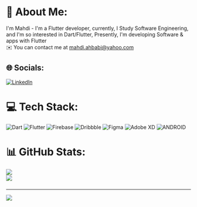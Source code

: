 # 💫 About Me:
I'm Mahdi - I'm a Flutter developer, currently, I Study Software Engineering, and I'm so interested in Dart/Flutter, Presently, I'm developing Software & apps with Flutter<br>✉️  You can contact me at mahdi.ahbabi@yahoo.com


## 🌐 Socials:
[![LinkedIn](https://img.shields.io/badge/LinkedIn-%230077B5.svg?logo=linkedin&logoColor=white)](https://linkedin.com/in/mahdi-ahbabi) 

# 💻 Tech Stack:
![Dart](https://img.shields.io/badge/dart-%230175C2.svg?style=for-the-badge&logo=dart&logoColor=white) ![Flutter](https://img.shields.io/badge/Flutter-%2302569B.svg?style=for-the-badge&logo=Flutter&logoColor=white) ![Firebase](https://img.shields.io/badge/firebase-%23039BE5.svg?style=for-the-badge&logo=firebase) ![Dribbble](https://img.shields.io/badge/Dribbble-EA4C89?style=for-the-badge&logo=dribbble&logoColor=white) 	![Figma](https://img.shields.io/badge/figma-%23F24E1E.svg?style=for-the-badge&logo=figma&logoColor=white) ![Adobe XD](https://img.shields.io/badge/Adobe%20XD-470137?style=for-the-badge&logo=Adobe%20XD&logoColor=#FF61F6) ![ANDROID](https://img.shields.io/badge/android-%2320232a.svg?style=for-the-badge&logo=android&logoColor=%a4c639)
# 📊 GitHub Stats:
![](https://github-readme-stats.vercel.app/api?username=mahdiahbabi&theme=swift&hide_border=false&include_all_commits=true&count_private=true)<br/>
![](https://github-readme-streak-stats.herokuapp.com/?user=mahdiahbabi&theme=swift&hide_border=false)<br/>

###

---
[![](https://visitcount.itsvg.in/api?id=mahdiahbabi&icon=1&color=6)](https://visitcount.itsvg.in)

<!-- Proudly created with GPRM ( https://gprm.itsvg.in ) -->

